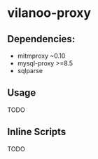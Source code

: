 # vilanoo-proxy

## Dependencies:

 * mitmproxy ~0.10
 * mysql-proxy >=8.5
 * sqlparse

## Usage

TODO

## Inline Scripts

TODO